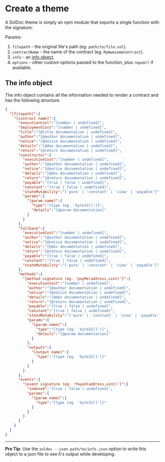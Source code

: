 # Create a theme

A SolDoc theme is simply an npm module that exports a single function with the signature:

Params:

1. `filepath` - the original file's path (eg. `path/to/file.sol`).
2. `contractName` - the name of the contract (eg. `MyAwesomeContract`).
3. `info` - an [info object](#the_info_object).
4. `options` - other custom options passed to the function, plus `repoUrl` if available.

## The info object

The info object contains all the information needed to render a contract and has the following structure:

```JSON
{
  "[filepath]":{
    "[contract name]":{
      "executionCost":"[number | undefined]",
      "deploymentCost":"[number | undefined]",
      "title":"[@title documentation | undefined]",
      "author":"[@author documentation | undefined]",
      "notice":"[@notice documentation | undefined]",
      "details":"[@dev documentation | undefined]",
      "return":"[@return documentation | undefined]",
      "constructor":{
        "executionCost":"[number | undefined]",
        "author":"[@author documentation | undefined]",
        "notice":"[@notice documentation | undefined]",
        "details":"[@dev documentation | undefined]",
        "return":"[@return documentation | undefined]",
        "payable":"[true | false | undefined]",
        "constant":"[true | false | undefined]",
        "stateMutability":"['pure' | 'constant' | 'view' | 'payable']",
        "params":{
          "[param name]":{
            "type":"[type (eg. 'byte32[]')]",
            "details":"[@param documentation]"
          }
        }
      },
      "fallback":{
        "executionCost":"[number | undefined]",
        "author":"[@author documentation | undefined]",
        "notice":"[@notice documentation | undefined]",
        "details":"[@dev documentation | undefined]",
        "return":"[@return documentation | undefined]",
        "payable":"[true | false | undefined]",
        "constant":"[true | false | undefined]",
        "stateMutability":"['pure' | 'constant' | 'view' | 'payable']"
      },
      "methods":{
        "[method signature (eg. 'payMe(address,uint)']":{
          "executionCost":"[number | undefined]",
          "author":"[@author documentation | undefined]",
          "notice":"[@notice documentation | undefined]",
          "details":"[@dev documentation | undefined]",
          "return":"[@return documentation | undefined]",
          "payable":"[true | false | undefined]",
          "constant":"[true | false | undefined]",
          "stateMutability":"['pure' | 'constant' | 'view' | 'payable']",
          "params":{
            "[param name]":{
              "type":"[type (eg. 'byte32[]')]",
              "details":"[@param documentation]"
            }
          },
          "outputs":{
            "[output name]":{
              "type":"[type (eg. 'byte32[]')]"
            }
          }
        }
      },
      "events":{
        "[event signature (eg. 'Payed(address,uint)']":{
          "indexed":"[true | false | undefined]",
          "params":{
            "[param name]":{
              "type":"[type (eg. 'byte32[]')]"
            }
          }
        }
      }
    }
  }
}
```

---

**Pro Tip**: Use the `soldoc --json path/to/info.json` option to write this object to a json file to see it's output while developing.

